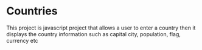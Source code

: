# Countries
This project is javascript project that allows a user to enter a country then it displays the country information such as capital city, population, flag, currency etc
